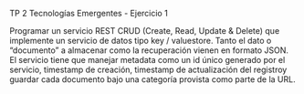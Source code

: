 TP 2 Tecnologías Emergentes - Ejercicio 1

Programar un servicio REST CRUD (Create, Read, Update & Delete) que implemente un servicio de datos tipo key / valuestore. Tanto el dato o “documento” a almacenar como la recuperación vienen en formato JSON. El servicio tiene que manejar metadata como un id único generado por el servicio, timestamp de creación, timestamp de actualización del registroy guardar cada documento bajo una categoría provista como parte de la URL. 
